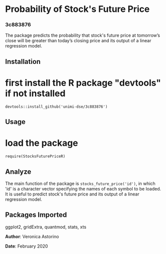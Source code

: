 
# Probability of Stock's Future Price

### 3c883876
The package predicts the probability that stock's future price at tomorrow’s close will be greater than today’s closing price and its output of a linear regression model.

## Installation

 # first install the R package "devtools" if not installed
`devtools::install_github('unimi-dse/3c883876')`


## Usage

 # load the package
`require(StocksFuturePriceR)`


## Analyze
The main function of the package is `stocks_future_price('id')`, in which 'id' is a character vector specifying the names of each symbol to be loaded. It is useful to predict stock's future price and its output of a linear regression model.


## Packages Imported

ggplot2, gridExtra, quantmod, stats, xts



**Author**: Veronica Astorino

**Date**: February 2020

